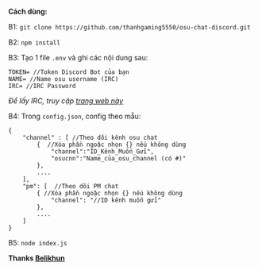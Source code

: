 **Cách dùng:**

B1: `git clone https://github.com/thanhgaming5550/osu-chat-discord.git`

B2: `npm install`


B3: Tạo 1 file `.env` và ghi các nội dung sau:
```
TOKEN= //Token Discord Bot của bạn
NAME= //Name osu username (IRC)
IRC= //IRC Password
```
*Để lấy IRC, truy cập [trang web này](https://osu.ppy.sh/p/irc)*


B4: Trong `config.json`, config theo mẫu:
```
{
    "channel" : [ //Theo dõi kênh osu chat
        {  //Xóa phần ngoặc nhọn {} nếu không dùng
            "channel":"ID_Kênh_Muốn_Gửi",
            "osucnn":"Name_của_osu_channel (có #)"
        },
        ....
    ], 
    "pm": [  //Theo dõi PM chat
        { //Xóa phần ngoặc nhọn {} nếu không dùng
            "channel": "//ID kênh muốn gửi"
        },
        ....
    ]
}
```

B5: `node index.js`

**Thanks [Belikhun](https://github.com/Belikhun)**
